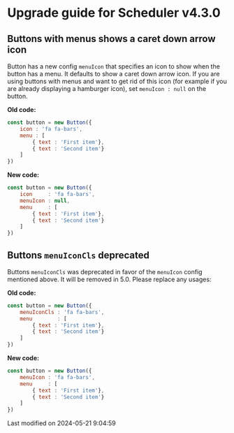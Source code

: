 # Upgrade guide for Scheduler v4.3.0

## Buttons with menus shows a caret down arrow icon

Button has a new config `menuIcon` that specifies an icon to show when the button has a menu. It defaults to show a
caret down arrow icon. If you are using buttons with menus and want to get rid of this icon (for example if you are
already displaying a hamburger icon), set `menuIcon : null` on the button.

**Old code:**

```javascript
const button = new Button({
    icon : 'fa fa-bars',
    menu : [
        { text : 'First item'},
        { text : 'Second item'}
    ]
})
```

**New code:**

```javascript
const button = new Button({
    icon     : 'fa fa-bars',
    menuIcon : null,
    menu     : [
        { text : 'First item'},
        { text : 'Second item'}
    ]
})
```

## Buttons `menuIconCls` deprecated

Buttons `menuIconCls` was deprecated in favor of the `menuIcon` config mentioned above. It will be removed in 5.0.
Please replace any usages:

**Old code:**

```javascript
const button = new Button({
    menuIconCls : 'fa fa-bars',
    menu        : [
        { text : 'First item'},
        { text : 'Second item'}
    ]
})
```

**New code:**

```javascript
const button = new Button({
    menuIcon : 'fa fa-bars',
    menu     : [
        { text : 'First item'},
        { text : 'Second item'}
    ]
})
```


<p class="last-modified">Last modified on 2024-05-21 9:04:59</p>